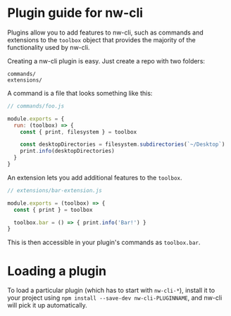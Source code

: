 # Plugin guide for nw-cli

Plugins allow you to add features to nw-cli, such as commands and
extensions to the `toolbox` object that provides the majority of the functionality
used by nw-cli.

Creating a nw-cli plugin is easy. Just create a repo with two folders:

```
commands/
extensions/
```

A command is a file that looks something like this:

```js
// commands/foo.js

module.exports = {
  run: (toolbox) => {
    const { print, filesystem } = toolbox

    const desktopDirectories = filesystem.subdirectories(`~/Desktop`)
    print.info(desktopDirectories)
  }
}
```

An extension lets you add additional features to the `toolbox`.

```js
// extensions/bar-extension.js

module.exports = (toolbox) => {
  const { print } = toolbox

  toolbox.bar = () => { print.info('Bar!') }
}
```

This is then accessible in your plugin's commands as `toolbox.bar`.

# Loading a plugin

To load a particular plugin (which has to start with `nw-cli-*`),
install it to your project using `npm install --save-dev nw-cli-PLUGINNAME`,
and nw-cli will pick it up automatically.
